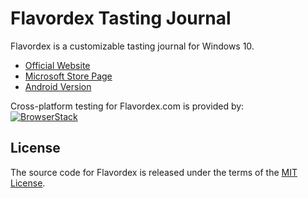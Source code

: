 # Flavordex Tasting Journal

Flavordex is a customizable tasting journal for Windows 10.

   * [Official Website](http://flavordex.com/)
   * [Microsoft Store Page](https://www.microsoft.com/store/apps/9nblggh5rhrx)
   * [Android Version](https://github.com/ultramega/flavordex)

Cross-platform testing for Flavordex.com is provided by:  
[![BrowserStack](http://flavordex.com/img/browserstack-logo-2x.png)](https://www.browserstack.com)

## License

The source code for Flavordex is released under the terms of the
[MIT License](http://sguidetti.mit-license.org/).
